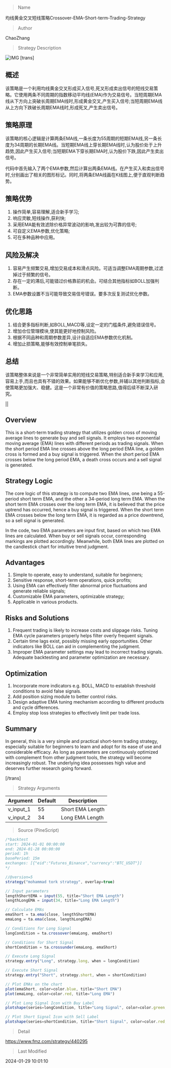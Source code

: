 
> Name

均线黄金交叉短线策略Crossover-EMA-Short-term-Trading-Strategy

> Author

ChaoZhang

> Strategy Description

![IMG](https://www.fmz.com/upload/asset/1a3fb3ecb438acc1280.png)
 [trans]
## 概述

该策略是一个利用均线黄金交叉形成买入信号,死叉形成卖出信号的短线交易策略。它使用两条不同周期的指数移动平均线(EMA)作为交易信号。当短周期EMA线从下方向上突破长周期EMA线时,形成黄金交叉,产生买入信号;当短周期EMA线从上方向下跌破长周期EMA线时,形成死叉,产生卖出信号。

## 策略原理  

该策略的核心逻辑是计算两条EMA线,一条长度为55周期的短期EMA线,另一条长度为34周期的长期EMA线。当短期EMA线上穿长期EMA线时,认为股价处于上升趋势,因此产生买入信号;当短期EMA下穿长期EMA时,认为股价下跌,因此产生卖出信号。

代码中首先输入了两个EMA参数,然后计算出两条EMA线。在产生买入和卖出信号时,分别画出了相关的图形标记。同时,将两条EMA线画在K线图上,便于直观判断趋势。

## 策略优势

1. 操作简单,容易理解,适合新手学习;
2. 响应灵敏,短线操作,获利快; 
3. 采用EMA能有效滤除价格异常波动的影响,发出较为可靠的信号;
4. 可自定义EMA参数,优化策略;
5. 可在多种品种中应用。

## 风险及解决

1. 容易产生频繁交易,增加交易成本和滑点风险。可适当调整EMA周期参数,过滤掉过于频繁的信号。
2. 存在一定的滞后,可能错过价格靠前的机会。可结合其他指标如BOLL加强判断。
3. EMA参数设置不当可能导致交易信号错误。要多次反复测试优化参数。 

## 优化思路

1. 结合更多指标判断,如BOLL,MACD等,设定一定的门槛条件,避免错误信号。
2. 增加仓位管理模块,使其能更好地控制风险。
3. 根据不同品种和周期参数差异,设计自适应EMA参数优化机制。
4. 增加止损策略,能够有效控制单笔损失。

## 总结

该策略整体来说是一个非常简单实用的短线交易策略,特别适合新手来学习和应用,容易上手,而且也具有不错的效果。如果能够不断优化参数,并辅以其他判断指标,会使策略更加强大、稳健。这是一个非常有价值的策略思路,值得后续不断深入研究。

||

## Overview

This is a short-term trading strategy that utilizes golden cross of moving average lines to generate buy and sell signals. It employs two exponential moving average (EMA) lines with different periods as trading signals. When the short period EMA line crosses above the long period EMA line, a golden cross is formed and a buy signal is triggered. When the short period EMA crosses below the long period EMA, a death cross occurs and a sell signal is generated.  

## Strategy Logic

The core logic of this strategy is to compute two EMA lines, one being a 55-period short term EMA, and the other a 34-period long term EMA. When the short term EMA crosses over the long term EMA, it is believed that the price uptrend has occurred, hence a buy signal is triggered. When the short term EMA crosses below the long term EMA, it is regarded as a price downtrend, so a sell signal is generated.

In the code, two EMA parameters are input first, based on which two EMA lines are calculated. When buy or sell signals occur, corresponding markings are plotted accordingly. Meanwhile, both EMA lines are plotted on the candlestick chart for intuitive trend judgment.  

## Advantages

1. Simple to operate, easy to understand, suitable for beginners;  
2. Sensitive response, short-term operations, quick profits;
3. Using EMA can effectively filter abnormal price fluctuations and generate reliable signals;
4. Customizable EMA parameters, optimizable strategy;
5. Applicable in various products.

## Risks and Solutions  

1. Frequent trading is likely to increase costs and slippage risks. Tuning EMA cycle parameters properly helps filter overly frequent signals.  
2. Certain time lags exist, possibly missing early opportunities. Other indicators like BOLL can aid in complementing the judgment.
3. Improper EMA parameter settings may lead to incorrect trading signals. Adequate backtesting and parameter optimization are necessary.  

## Optimization  

1. Incorporate more indicators e.g. BOLL, MACD to establish threshold conditions to avoid false signals.  
2. Add position sizing module to better control risks.
3. Design adaptive EMA tuning mechanism according to different products and cycle differences.  
4. Employ stop loss strategies to effectively limit per trade loss.

## Summary  

In general, this is a very simple and practical short-term trading strategy, especially suitable for beginners to learn and adopt for its ease of use and considerable efficacy. As long as parameters are continuously optimized with complement from other judgment tools, the strategy will become increasingly robust. The underlying idea possesses high value and deserves further research going forward.

[/trans]

> Strategy Arguments



|Argument|Default|Description|
|----|----|----|
|v_input_1|55|Short EMA Length|
|v_input_2|34|Long EMA Length|


> Source (PineScript)

``` javascript
/*backtest
start: 2024-01-01 00:00:00
end: 2024-01-28 00:00:00
period: 1h
basePeriod: 15m
exchanges: [{"eid":"Futures_Binance","currency":"BTC_USDT"}]
*/

//@version=5
strategy("mohammad tork strategy", overlay=true)

// Input parameters
lengthShortEMA = input(55, title="Short EMA Length")
lengthLongEMA = input(34, title="Long EMA Length")

// Calculate EMAs
emaShort = ta.ema(close, lengthShortEMA)
emaLong = ta.ema(close, lengthLongEMA)

// Conditions for Long Signal
longCondition = ta.crossover(emaLong, emaShort)

// Conditions for Short Signal
shortCondition = ta.crossunder(emaLong, emaShort)

// Execute Long Signal
strategy.entry("Long", strategy.long, when = longCondition)

// Execute Short Signal
strategy.entry("Short", strategy.short, when = shortCondition)

// Plot EMAs on the chart
plot(emaShort, color=color.blue, title="Short EMA")
plot(emaLong, color=color.red, title="Long EMA")

// Plot Long Signal Icon with Buy Label
plotshape(series=longCondition, title="Long Signal", color=color.green, style=shape.triangleup, location=location.abovebar, size=size.small, text="Buy")

// Plot Short Signal Icon with Sell Label
plotshape(series=shortCondition, title="Short Signal", color=color.red, style=shape.triangledown, location=location.abovebar, size=size.small, text="Sell")

```

> Detail

https://www.fmz.com/strategy/440295

> Last Modified

2024-01-29 10:01:10
